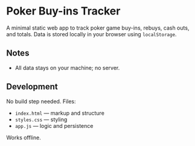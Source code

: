 # Poker Buy-ins Tracker

A minimal static web app to track poker game buy-ins, rebuys, cash outs, and totals. Data is stored locally in your browser using `localStorage`.

## Notes

- All data stays on your machine; no server.

## Development

No build step needed. Files:

- `index.html` — markup and structure
- `styles.css` — styling
- `app.js` — logic and persistence

Works offline.
